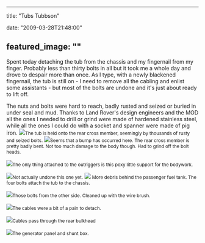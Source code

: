 
---
title: "Tubs Tubbson"

date: "2009-03-28T21:48:00"

featured_image: ""
---


Spent today detaching the tub from the chassis and my fingernail from my finger.  Probably less than thirty bolts in all but it took me a whole day and drove to despair more than once.  As I type, with a newly blackened fingernail, the tub is still on - I need to remove all the cabling and enlist some assistants - but most of the bolts are undone and it's just about ready to lift off.

The nuts and bolts were hard to reach, badly rusted and seized or <span>buried</span> in <span>under seal</span> and mud. Thanks to Land Rover's design engineers and the MOD all the ones I needed to drill or grind were made of hardened stainless steel, while all the ones I could do with a socket and spanner were made of pig iron.
<a href="http://danandtheduke.co.uk/uploaded_images/IMG_7015-768672.JPG"><img src="http://danandtheduke.co.uk/uploaded_images/IMG_7015-768638.JPG"/></a><span style="font-size:85%;">The tub is held onto the rear cross member, seemingly by thousands of rusty and seized bolts.
</span>
<a href="http://danandtheduke.co.uk/uploaded_images/IMG_7012-768616.JPG"><img src="http://danandtheduke.co.uk/uploaded_images/IMG_7012-768611.JPG"/></a><span style="font-size:85%;">Seems that a bump has occurred here.  The rear cross member is pretty badly bent.  Not too much damage to the body though.  Had to grind off the bolt heads.</span>

<a href="http://danandtheduke.co.uk/uploaded_images/IMG_7016-798696.JPG"><img src="http://danandtheduke.co.uk/uploaded_images/IMG_7016-798689.JPG"/></a><span style="font-size:85%;">The only thing attached to the outriggers is this poxy little support for the bodywork.  </span>

<a href="http://danandtheduke.co.uk/uploaded_images/IMG_7017-798715.JPG"><img src="http://danandtheduke.co.uk/uploaded_images/IMG_7017-798711.JPG"/></a><span style="font-size:85%;">Not actually undone this one yet.</span>
<a href="http://danandtheduke.co.uk/uploaded_images/IMG_7021-747493.JPG"><img src="http://danandtheduke.co.uk/uploaded_images/IMG_7021-747458.JPG"/></a>
<span style="font-size:85%;">More debris behind the passenger fuel tank.  The four bolts attach the tub to the chassis.</span>

<a href="http://danandtheduke.co.uk/uploaded_images/IMG_7025-747549.JPG"><img src="http://danandtheduke.co.uk/uploaded_images/IMG_7025-747513.JPG"/></a><span style="font-size:85%;">Those bolts from the other side.  Cleaned up with the wire brush.</span>

<a href="http://danandtheduke.co.uk/uploaded_images/IMG_7105-772517.JPG"><img src="http://danandtheduke.co.uk/uploaded_images/IMG_7105-772485.JPG"/></a><span style="font-size:85%;">The cables were a bit of a pain to detach.</span>

<a href="http://danandtheduke.co.uk/uploaded_images/IMG_7107-772569.JPG"><img src="http://danandtheduke.co.uk/uploaded_images/IMG_7107-772536.JPG"/></a><span style="font-size:85%;">Cables pass through the rear bulkhead</span>

<a href="http://danandtheduke.co.uk/uploaded_images/IMG_7125-729850.JPG"><img src="http://danandtheduke.co.uk/uploaded_images/IMG_7125-729826.JPG"/></a><span style="font-size:85%;">The generator panel and shunt box.</span>
